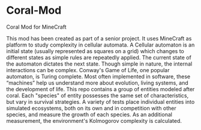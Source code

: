Coral-Mod
=========

Coral Mod for MineCraft

This mod has been created as part of a senior project. It uses MineCraft as platform to study complexity in cellular automata. A Cellular automaton is an initial state (usually represented as squares on a grid) which changes to different states as simple rules are repeatedly applied. The current state of the automaton dictates the next state. Though simple in nature, the internal interactions can be complex. Conway's Game of Life, one popular automaton, is Turing complete. Most often implemented in software, these “machines” help us understand more about evolution, living systems, and the development of life. This repo contains a group of entities modeled after coral. Each "species" of entity possesses the same set of characteristics, but vary in survival strategies. A variety of tests place individual entities into simulated ecosystems, both on its own and in competition with other species, and measure the growth of each species. As an additional measurement, the environment's Kolmogorov complexity is calculated.
